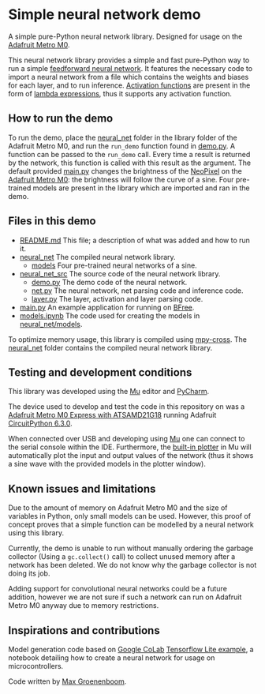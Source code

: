 # Simple neural network demo

A simple pure-Python neural network library. Designed for usage on the [Adafruit Metro M0](https://www.adafruit.com/product/3505).

This neural network library provides a simple and fast pure-Python way to run a simple [feedforward neural network](https://en.wikipedia.org/wiki/Feedforward_neural_network).
It features the necessary code to import a neural network from a file which contains the weights and biases for each layer, and to run inference.
[Activation functions](https://en.wikipedia.org/wiki/Activation_function) are present in the form of [lambda expressions](https://www.w3schools.com/python/python_lambda.asp), thus it supports any activation function.

## How to run the demo

To run the demo, place the [neural_net](neural_net) folder in the library folder of the Adafruit Metro M0, and run the `run_demo` function found in [demo.py](neural_net_src/demo.py).
A function can be passed to the `run_demo` call. Every time a result is returned by the network, this function is called with this result as the argument.
The default provided [main.py](main.py) changes the brightness of the [NeoPixel](https://www.adafruit.com/category/168) on the [Adafruit Metro M0](https://www.adafruit.com/product/3505): the brightness will follow the curve of a sine.
Four pre-trained models are present in the library which are imported and ran in the demo.

## Files in this demo

- [README.md](README.md) This file; a description of what was added and how to run it.
- [neural_net](neural_net) The compiled neural network library.
    - [models](neural_net/models) Four pre-trained neural networks of a sine.
- [neural_net_src](neural_net_src) The source code of the neural network library.
    - [demo.py](neural_net_src/demo.py) The demo code of the neural network.
    - [net.py](neural_net_src/net.py) The neural network, net parsing code and inference code.
    - [layer.py](neural_net_src/layer.py) The layer, activation and layer parsing code.
- [main.py](main.py) An example application for running on [BFree](https://github.com/TUDSSL/BFree/).
- [models.ipynb](models.ipynb) The code used for creating the models in [neural_net/models](neural_net/models).

To optimize memory usage, this library is compiled using [mpy-cross](https://learn.adafruit.com/creating-and-sharing-a-circuitpython-library?view=all#mpy-2982472-11).
The [neural_net](neural_net) folder contains the compiled neural network library.

## Testing and development conditions

This library was developed using the [Mu](https://learn.adafruit.com/welcome-to-circuitpython/installing-mu-editor) editor and [PyCharm](https://www.jetbrains.com/pycharm/).

The device used to develop and test the code in this repository on was a [Adafruit Metro M0 Express with ATSAMD21G18](https://www.adafruit.com/product/3505) running Adafruit [CircuitPython 6.3.0](https://circuitpython.org/).

When connected over USB and developing using [Mu](https://learn.adafruit.com/welcome-to-circuitpython/installing-mu-editor) one can connect to the serial console within the IDE.
Furthermore, the [built-in plotter](https://codewith.mu/en/tutorials/1.1/plotter) in Mu will automatically plot the input and output values of the network (thus it shows a sine wave with the provided models in the plotter window).

## Known issues and limitations

Due to the amount of memory on Adafruit Metro M0 and the size of variables in Python, only small models can be used.
However, this proof of concept proves that a simple function can be modelled by a neural network using this library.

Currently, the demo is unable to run without manually ordering the garbage collector (Using a `gc.collect()` call) to collect unused memory after a network has been deleted.
We do not know why the garbage collector is not doing its job.

Adding support for convolutional neural networks could be a future addition, however we are not sure if such a network can run on Adafruit Metro M0 anyway due to memory restrictions.

## Inspirations and contributions

Model generation code based on [Google CoLab](https://colab.research.google.com/) [Tensorflow Lite example](https://colab.research.google.com/github/tensorflow/tensorflow/blob/master/tensorflow/lite/micro/examples/hello_world/train/train_hello_world_model.ipynb), a notebook detailing how to create a neural network for usage on microcontrollers.

Code written by [Max Groenenboom](https://github.com/MaxGroenenboom).
